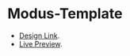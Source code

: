# Modus-Template

-   [Design Link](https://www.graphberry.com/item/modus-single-page-portfolio-psd-template).
-   [Live Preview](https://philopaterhany.github.io/Modus-Template/).
